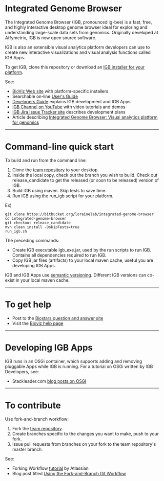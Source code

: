 # Integrated Genome Browser

The Integrated Genome Browser (IGB, pronounced ig-bee) is a fast, free, and highly interactive desktop genome browser ideal for exploring and understanding large-scale data sets from genomics. Originally developed at Affymetrix, IGB is now open source software. 

IGB is also an extensible visual analytics platform developers can use to create new interactive visualizations and visual analysis functions called IGB Apps.

To get IGB, clone this repository or download an [IGB installer for your platform](http://bioviz.org/igb/download.html).

See:

* [BioViz Web site](http://www.bioviz.org) with platform-specific installers
* Searchable on-line [User's Guide](https://wiki.transvar.org/display/igbman/Home)
* [Developers Guide](https://wiki.transvar.org/display/igbdevelopers/Home) explains IGB development and IGB Apps
* [IGB Channel on YouTube](https://www.youtube.com/channel/UC0DA2d3YdbQ55ljkRKHRBkg) with video tutorials and demos
* [IGB Jira Issue Tracker site](http://jira.transvar.org) describes development plans
* Article describing [Integrated Genome Browser: Visual analytics platform for genomics](http://bioinformatics.oxfordjournals.org/content/early/2016/04/04/bioinformatics.btw069.long) 

***

# Command-line quick start 

To build and run from the command line:

1. Clone the [team repository](https://bitbucket.org/lorainelab/integrated-genome-browser) to your desktop.  
2. Inside the local copy, check out the branch you wish to build. Check out release_candidate to get the released (or soon to be released) version of IGB.
3. Build IGB using maven. Skip tests to save time.
4. Run IGB using the run_igb script for your platform.

Ex)

```
git clone https://bitbucket.org/lorainelab/integrated-genome-browser
cd integrated-genome-browser
git checkout release_candidate
mvn clean install -DskipTests=true
run_igb.sh
```

The preceding commands:

* Create IGB executable igb_exe.jar, used by the run scripts to run IGB. Contains all dependencies required to run IGB.
* Copy IGB jar files (artifacts) to your local maven cache, useful you are developing IGB Apps.

IGB and IGB Apps use [semantic versioning](http://semver.org/). Different IGB versions can co-exist in your local maven cache.

***

# To get help

* Post to the [Biostars question and answer site](https://www.biostars.org/p/new/post/?tag_val=igb")
* Visit the [Bioviz help page](http://bioviz.org/igb/help.html)

***

# Developing IGB Apps

IGB runs in an OSGi container, which supports adding and removing pluggable Apps while IGB is running. 
For a tutorial on OSGi written by IGB Developers, see: 

* Stackleader.com [blog posts on OSGI](https://blog.stackleader.com/tags/osgi/)

***

# To contribute

Use fork-and-branch workflow:

1. Fork the [team repository](http://www.bitbucket.org/lorainelab/integrated-genome-browser).
2. Create branches specific to the changes you want to make, push to your fork.
3. Issue pull requests from branches on your fork to the team repository's master branch.

See:

* Forking Workflow [tutorial](https://www.atlassian.com/git/tutorials/comparing-workflows/forking-workflow) by Atlassian
* Blog post titled [Using the Fork-and-Branch Git Workflow](http://blog.scottlowe.org/2015/01/27/using-fork-branch-git-workflow/)